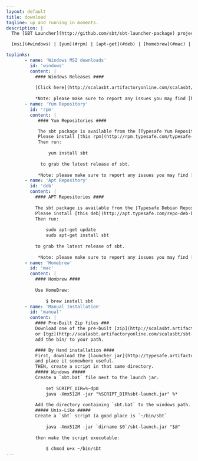 ```yaml
---
layout: default
title: download
tagline: up and running in moments.
description: |
  The [SBT Launcher](http://github.com/sbt/sbt-launcher-package) project contains a set of native packages for use in your operating system.

  [msi](#windows) | [yum](#rpm) | [apt-get](#deb) | [homebrew](#mac) | [by hand](#manual)

toplinks:
       - name: 'Windows MSI downloads'
         id: 'windows'
         content: |
           #### Windows Releases ####
           
           [Click here](http://scalasbt.artifactoryonline.com/scalasbt/sbt-native-packages/org/scala-sbt/sbt-launcher/0.11.3/sbt.msi) for the latest windows MSI.
           
           *Note: please make sure to report any issues you may find [here](https://github.com/sbt/sbt-launcher-package/issues).*
       - name: 'Yum Repository'
         id: 'rpm'
         content: |
            #### Yum Repositories ####

            The sbt package is available from the [Typesafe Yum Repository](http://rpm.typesafe.com).
            Please install [this rpm](http://rpm.typesafe.com/typesafe-repo-2.0.0-1.noarch.rpm) to add the typesafe yum repository to your list of approved sources. 
            Then run:
            
                yum install sbt
             
             to grab the latest release of sbt.
            
            *Note: please make sure to report any issues you may find [here](https://github.com/sbt/sbt-launcher-package/issues).*
       - name: 'Apt Repository'
         id: 'deb'
         content: |
           #### APT Repositories ####
           
           The sbt package is available from the [Typesafe Debian Repository](http://apt.typesafe.com).
           Please install [this deb](http://apt.typesafe.com/repo-deb-build-0002.deb) to enable the typesafe repository.
           Then run:
           
               sudo apt-get update
               sudo apt-get install sbt
           
           to grab the latest release of sbt.
            
            *Note: please make sure to report any issues you may find [here](https://github.com/sbt/sbt-launcher-package/issues).*
       - name: 'Homebrew'
         id: 'mac'
         content: |
           #### Hombrew ####
           
           Use HomeBrew:
           
               $ brew install sbt
       - name: 'Manual Installation'
         id: 'manual'
         content: |
           #### Pre-Built Zip files ###
           Download one of the pre-built [zip](http://scalasbt.artifactoryonline.com/scalasbt/sbt-native-packages/org/scala-sbt/sbt-launcher/0.11.3/sbt.zip)
           or [tgz](http://scalasbt.artifactoryonline.com/scalasbt/sbt-native-packages/org/scala-sbt/sbt-launcher/0.11.3/sbt.tgz) and
           add the bin/ to your path.

           #### By Hand installation ####
           First, download the [launcher jar](http://typesafe.artifactoryonline.com/typesafe/ivy-releases/org.scala-sbt/sbt-launch/0.11.3-2/sbt-launch.jar) 
           and place it somewhere useful.
           THEN, create a script in that same directory.
           ##### Windows #####
           Create a `sbt.bat` file next to the launch jar.
           
               set SCRIPT_DIR=%~dp0
               java -Xmx512M -jar "%SCRIPT_DIR%sbt-launch.jar" %*
           
           Add the directory containing `sbt.bat` to the windows path.
           ##### Unix-Like #####
           Create a `sbt` script (a good place is `~/bin/sbt`
           
               java -Xmx512M -jar `dirname $0`/sbt-launch.jar "$@"
           
           then make the script executable:
           
               $ chmod u+x ~/bin/sbt
---
```


<!-- This page has no content. -->

